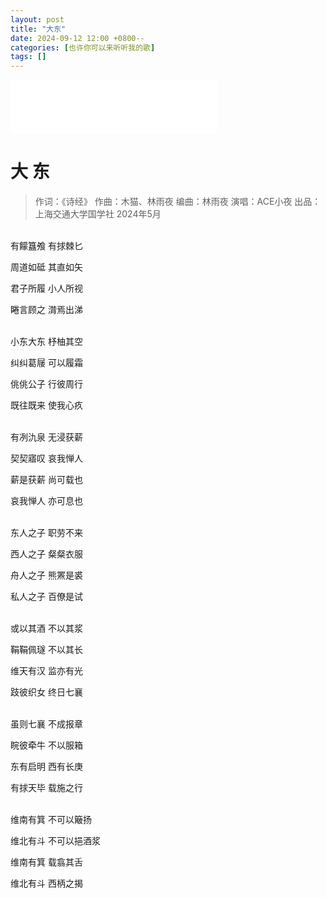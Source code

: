 ```yaml
---
layout: post
title: "大东"
date: 2024-09-12 12:00 +0800--
categories: [也许你可以来听听我的歌]
tags: []  
---
```



<iframe frameborder="no" border="0" marginwidth="0" marginheight="0" width=330 height=86 src="//music.163.com/outchain/player?type=2&id=2626372587&auto=0&height=66"></iframe>

# 大 东

> 作词：《诗经》
> 作曲：木猫、林雨夜
> 编曲：林雨夜
> 演唱：ACE小夜
> 出品：上海交通大学国学社
> 2024年5月
<br>
有饛簋飧 有捄棘匕

周道如砥 其直如矢

君子所履 小人所视

睠言顾之 潸焉出涕

<br>
小东大东 杼柚其空

纠纠葛屦 可以履霜

佻佻公子 行彼周行

既往既来 使我心疚

<br>
有冽氿泉 无浸获薪

契契寤叹 哀我惮人

薪是获薪 尚可载也

哀我惮人 亦可息也

<br>
东人之子 职劳不来

西人之子 粲粲衣服

舟人之子 熊罴是裘

私人之子 百僚是试

<br>
或以其酒 不以其浆

鞙鞙佩璲 不以其长

维天有汉 监亦有光

跂彼织女 终日七襄

<br>
虽则七襄 不成报章

睆彼牵牛 不以服箱

东有启明 西有长庚

有捄天毕 载施之行

<br>
维南有箕 不可以簸扬

维北有斗 不可以挹酒浆

维南有箕 载翕其舌

维北有斗 西柄之揭

